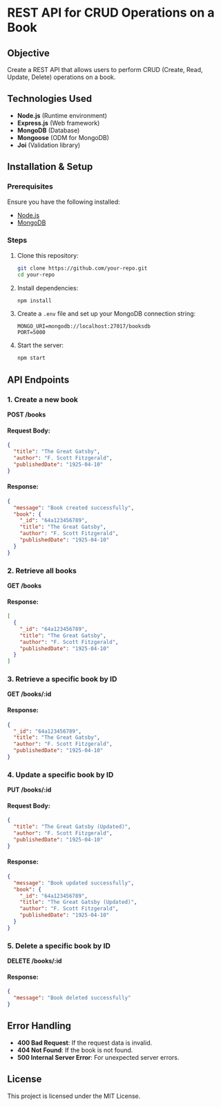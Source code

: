 # REST API for CRUD Operations on a Book

## Objective

Create a REST API that allows users to perform CRUD (Create, Read, Update, Delete) operations on a book.

## Technologies Used

- **Node.js** (Runtime environment)
- **Express.js** (Web framework)
- **MongoDB** (Database)
- **Mongoose** (ODM for MongoDB)
- **Joi** (Validation library)

## Installation & Setup

### Prerequisites

Ensure you have the following installed:

- [Node.js](https://nodejs.org/)
- [MongoDB](https://www.mongodb.com/)

### Steps

1. Clone this repository:
   ```bash
   git clone https://github.com/your-repo.git
   cd your-repo
   ```
2. Install dependencies:
   ```bash
   npm install
   ```
3. Create a `.env` file and set up your MongoDB connection string:
   ```
   MONGO_URI=mongodb://localhost:27017/booksdb
   PORT=5000
   ```
4. Start the server:
   ```bash
   npm start
   ```

## API Endpoints

### 1. Create a new book

**POST /books**

#### Request Body:

```json
{
  "title": "The Great Gatsby",
  "author": "F. Scott Fitzgerald",
  "publishedDate": "1925-04-10"
}
```

#### Response:

```json
{
  "message": "Book created successfully",
  "book": {
    "_id": "64a123456789",
    "title": "The Great Gatsby",
    "author": "F. Scott Fitzgerald",
    "publishedDate": "1925-04-10"
  }
}
```

### 2. Retrieve all books

**GET /books**

#### Response:

```json
[
  {
    "_id": "64a123456789",
    "title": "The Great Gatsby",
    "author": "F. Scott Fitzgerald",
    "publishedDate": "1925-04-10"
  }
]
```

### 3. Retrieve a specific book by ID

**GET /books/:id**

#### Response:

```json
{
  "_id": "64a123456789",
  "title": "The Great Gatsby",
  "author": "F. Scott Fitzgerald",
  "publishedDate": "1925-04-10"
}
```

### 4. Update a specific book by ID

**PUT /books/:id**

#### Request Body:

```json
{
  "title": "The Great Gatsby (Updated)",
  "author": "F. Scott Fitzgerald",
  "publishedDate": "1925-04-10"
}
```

#### Response:

```json
{
  "message": "Book updated successfully",
  "book": {
    "_id": "64a123456789",
    "title": "The Great Gatsby (Updated)",
    "author": "F. Scott Fitzgerald",
    "publishedDate": "1925-04-10"
  }
}
```

### 5. Delete a specific book by ID

**DELETE /books/:id**

#### Response:

```json
{
  "message": "Book deleted successfully"
}
```

## Error Handling

- **400 Bad Request**: If the request data is invalid.
- **404 Not Found**: If the book is not found.
- **500 Internal Server Error**: For unexpected server errors.

## License

This project is licensed under the MIT License.
